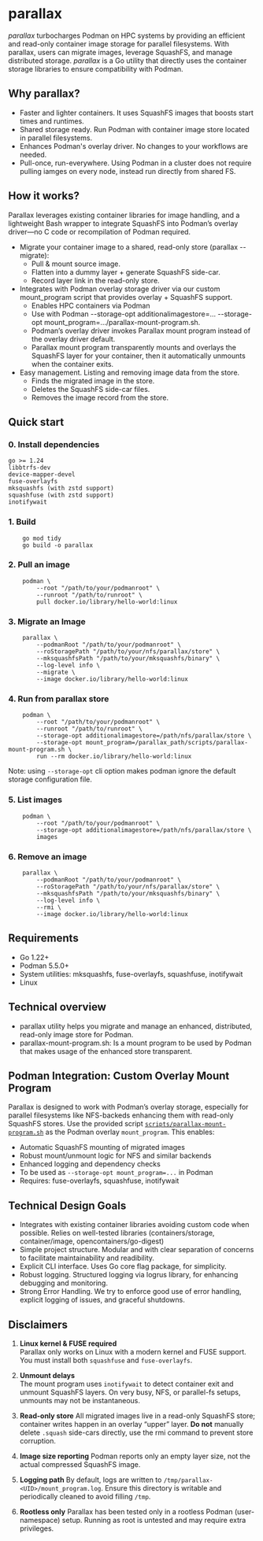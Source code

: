 # parallax

*parallax* turbocharges Podman on HPC systems by providing an efficient and read-only container image storage for parallel filesystems. With parallax, users can migrate images, leverage SquashFS, and manage distributed storage.
*parallax* is a Go utility that directly uses the container storage libraries to ensure compatibility with Podman.

## Why parallax?
* Faster and lighter containers. It uses SquashFS images that boosts start times and runtimes.
* Shared storage ready. Run Podman with container image store located in parallel filesystems.
* Enhances Podman's overlay driver. No changes to your workflows are needed.
* Pull-once, run-everywhere. Using Podman in a cluster does not require pulling iamges on every node, instead run directly from shared FS.

## How it works?
Parallax leverages existing container libraries for image handling, and a lightweight Bash wrapper to integrate SquashFS into Podman’s overlay driver—no C code or recompilation of Podman required.

* Migrate your container image to a shared, read-only store (parallax --migrate):
    * Pull & mount source image.
    * Flatten into a dummy layer + generate SquashFS side-car.
    * Record layer link in the read-only store.
* Integrates with Podman overlay storage driver via our custom mount\_program script that provides overlay + SquashFS support.
    * Enables HPC containers via Podman
    * Use with Podman --storage-opt additionalimagestore=… --storage-opt mount\_program=…/parallax-mount-program.sh.
    * Podman’s overlay driver invokes Parallax mount program instead of the overlay driver default.
    * Parallax mount program transparently mounts and overlays the SquashFS layer for your container, then it automatically unmounts when the container exits.
* Easy management. Listing and removing image data from the store.
    * Finds the migrated image in the store.
    * Deletes the SquashFS side-car files.
    * Removes the image record from the store.

## Quick start
### 0. Install dependencies
~~~
go >= 1.24
libbtrfs-dev
device-mapper-devel
fuse-overlayfs
mksquashfs (with zstd support)
squashfuse (with zstd support)
inotifywait
~~~

### 1. Build
~~~
    go mod tidy
    go build -o parallax
~~~

### 2. Pull an image
~~~
    podman \
        --root "/path/to/your/podmanroot" \
        --runroot "/path/to/runroot" \
        pull docker.io/library/hello-world:linux
~~~

### 3. Migrate an Image
~~~
    parallax \
        --podmanRoot "/path/to/your/podmanroot" \
        --roStoragePath "/path/to/your/nfs/parallax/store" \
        --mksquashfsPath "/path/to/your/mksquashfs/binary" \
        --log-level info \
        --migrate \
        --image docker.io/library/hello-world:linux
~~~

### 4. Run from parallax store
~~~
    podman \
        --root "/path/to/your/podmanroot" \
        --runroot "/path/to/runroot" \
        --storage-opt additionalimagestore=/path/nfs/parallax/store \
        --storage-opt mount_program=/parallax_path/scripts/parallax-mount-program.sh \
        run --rm docker.io/library/hello-world:linux
~~~
Note: using `--storage-opt` cli option makes podman ignore the default storage configuration file.

### 5. List images
~~~
    podman \
        --root "/path/to/your/podmanroot" \
        --storage-opt additionalimagestore=/path/nfs/parallax/store \
        images
~~~

### 6. Remove an image
~~~
    parallax \
        --podmanRoot "/path/to/your/podmanroot" \
        --roStoragePath "/path/to/your/nfs/parallax/store" \
        --mksquashfsPath "/path/to/your/mksquashfs/binary" \
        --log-level info \
        --rmi \
        --image docker.io/library/hello-world:linux
~~~


## Requirements
* Go 1.22+
* Podman 5.5.0+
* System utilities: mksquashfs, fuse-overlayfs, squashfuse, inotifywait
* Linux

## Technical overview

* parallax utility helps you migrate and manage an enhanced, distributed, read-only image store for Podman.
* parallax-mount-program.sh: Is a mount program to be used by Podman that makes usage of the enhanced store transparent.

## Podman Integration: Custom Overlay Mount Program
Parallax is designed to work with Podman’s overlay storage, especially for parallel filesystems like NFS-backeds enhancing them with read-only SquashFS stores.
Use the provided script [`scripts/parallax-mount-program.sh`](scripts/parallax-mount-program.sh) as the Podman overlay `mount_program`. This enables:
- Automatic SquashFS mounting of migrated images
- Robust mount/unmount logic for NFS and similar backends
- Enhanced logging and dependency checks
- To be used as `--storage-opt mount_program=...` in Podman
- Requires: fuse-overlayfs, squashfuse, inotifywait

## Technical Design Goals

* Integrates with existing container libraries avoiding custom code when possible. Relies on well-tested libraries (containers/storage, container/image, opencontainers/go-digest)
* Simple project structure. Modular and with clear separation of concerns to facilitate maintainability and readibility.
* Explicit CLI interface. Uses Go core flag package, for simplicity.
* Robust logging. Structured logging via logrus library, for enhancing debugging and monitoring.
* Strong Error Handling. We try to enforce good use of error handling, explicit logging of issues, and graceful shutdowns.

## Disclaimers

1. **Linux kernel & FUSE required**  
   Parallax only works on Linux with a modern kernel and FUSE support. You must install both `squashfuse` and `fuse-overlayfs`.

2. **Unmount delays**  
   The mount program uses `inotifywait` to detect container exit and unmount SquashFS layers. On very busy, NFS, or parallel-fs setups, unmounts may not be instantaneous.

3. **Read-only store**
   All migrated images live in a read-only SquashFS store; container writes happen in an overlay “upper” layer. **Do not** manually delete `.squash` side-cars directly, use the rmi command to prevent store corruption.

4. **Image size reporting**
   Podman reports only an empty layer size, not the actual compressed SquashFS image.

5. **Logging path**
   By default, logs are written to `/tmp/parallax-<UID>/mount_program.log`. Ensure this directory is writable and periodically cleaned to avoid filling `/tmp`.

6. **Rootless only**
   Parallax has been tested only in a rootless Podman (user-namespace) setup. Running as root is untested and may require extra privileges.

